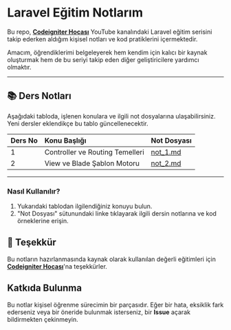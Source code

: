 # Laravel Eğitim Notlarım

Bu repo, [**Codeigniter Hocası**](https://www.youtube.com/c/CodeigniterHocası) YouTube kanalındaki Laravel eğitim serisini takip ederken aldığım kişisel notları ve kod pratiklerini içermektedir.

Amacım, öğrendiklerimi belgeleyerek hem kendim için kalıcı bir kaynak oluşturmak hem de bu seriyi takip eden diğer geliştiricilere yardımcı olmaktır.

---

## 📚 Ders Notları

Aşağıdaki tabloda, işlenen konulara ve ilgili not dosyalarına ulaşabilirsiniz. Yeni dersler eklendikçe bu tablo güncellenecektir.

| Ders No | Konu Başlığı                    | Not Dosyası            |
|:------- |:------------------------------- |:---------------------- |
| 1       | Controller ve Routing Temelleri | [not_1.md](./not_1.md) |
| 2       | View ve Blade Şablon Motoru     | [not_2.md](./not_2.md) |

---

### Nasıl Kullanılır?

1. Yukarıdaki tablodan ilgilendiğiniz konuyu bulun.
2. "Not Dosyası" sütunundaki linke tıklayarak ilgili dersin notlarına ve kod örneklerine erişin.

## 🙏 Teşekkür

Bu notların hazırlanmasında kaynak olarak kullanılan değerli eğitimleri için **[Codeigniter Hocası](https://www.youtube.com/c/CodeigniterHocası)**'na teşekkürler.

## Katkıda Bulunma

Bu notlar kişisel öğrenme sürecimin bir parçasıdır. Eğer bir hata, eksiklik fark ederseniz veya bir öneride bulunmak isterseniz, bir **Issue** açarak bildirmekten çekinmeyin.
